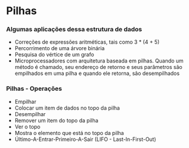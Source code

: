 # Pilhas

### Algumas aplicações dessa estrutura de dados

<ul>
    <li>Correções de expressões aritméticas, tais como 3 * (4 + 5)</li>
    <li>Percorrimento de uma árvore binária</li>
    <li>Pesquisa do vértice de um grafo</li>
    <li>
        Microprocessadores com arquitetura baseada em pilhas. Quando um método é chamado, seu endereço de retorno
        e seus parâmetros são empilhados em uma pilha e quando ele retorna, são desempilhados
    </li>
</ul>

### Pilhas - Operações

<ul>
    <li>Empilhar
        <li>Colocar um item de dados no topo da pilha</li>
    </li>
    <li>Desempilhar
        <li>Remover um item do topo da pilha</li>
    </li>
    <li>Ver o topo
        <li>Mostra o elemento que está no topo da pilha</li>
    </li>
    <li>Último-A-Entrar-Primeiro-A-Sair (LIFO - Last-In-First-Out)</li>
</ul> 
